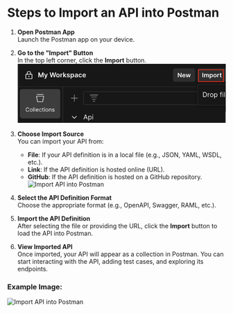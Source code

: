 # Steps to Import an API into Postman

1. **Open Postman App**  
   Launch the Postman app on your device.

2. **Go to the "Import" Button**  
   In the top left corner, click the **Import** button.
   ![Import API into Postman](8.Picture/4.Postman%20Collection/importbutton.png)
3. **Choose Import Source**  
   You can import your API from:
   - **File**: If your API definition is in a local file (e.g., JSON, YAML, WSDL, etc.).
   - **Link**: If the API definition is hosted online (URL).
   - **GitHub**: If the API definition is hosted on a GitHub repository.
   ![Import API into Postman](URL_OF_THE_IMAGE)
4. **Select the API Definition Format**  
   Choose the appropriate format (e.g., OpenAPI, Swagger, RAML, etc.).
   
5. **Import the API Definition**  
   After selecting the file or providing the URL, click the **Import** button to load the API into Postman.

6. **View Imported API**  
   Once imported, your API will appear as a collection in Postman. You can start interacting with the API, adding test cases, and exploring its endpoints.
   
### Example Image:

![Import API into Postman](URL_OF_THE_IMAGE)
